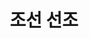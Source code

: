 ---
layout: hubs
key: Q484359
title: 조선 선조
name: 조선 선조
description: 조선의 14대 임금
score: 0.00026475174990026474
degree: 13
---